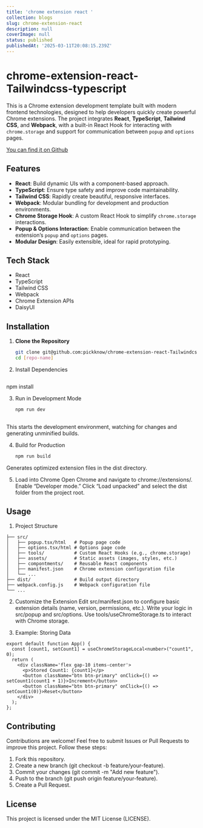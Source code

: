 ```yaml
---
title: 'chrome extension react '
collection: blogs
slug: chrome-extension-react
description: null
coverImage: null
status: published
publishedAt: '2025-03-11T20:08:15.239Z'
---
```

# chrome-extension-react-Tailwindcss-typescript

This is a Chrome extension development template built with modern frontend technologies, designed to help developers quickly create powerful Chrome extensions. The project integrates **React**, **TypeScript**, **Tailwind CSS**, and **Webpack**, with a built-in React Hook for interacting with `chrome.storage` and support for communication between `popup` and `options` pages.

[You can find it on Github](https://github.com/pickknow/chrome-extension-react-Tailwindcss-typescript) 

## Features

- **React**: Build dynamic UIs with a component-based approach.
- **TypeScript**: Ensure type safety and improve code maintainability.
- **Tailwind CSS**: Rapidly create beautiful, responsive interfaces.
- **Webpack**: Modular bundling for development and production environments.
- **Chrome Storage Hook**: A custom React Hook to simplify `chrome.storage` interactions.
- **Popup & Options Interaction**: Enable communication between the extension’s `popup` and `options` pages.
- **Modular Design**: Easily extensible, ideal for rapid prototyping.

## Tech Stack

- React
- TypeScript
- Tailwind CSS
- Webpack
- Chrome Extension APIs
- DaisyUI

## Installation

1. **Clone the Repository**
   ```bash
   git clone git@github.com:pickknow/chrome-extension-react-Tailwindcss-typescript.git
   cd [repo-name]

2. Install Dependencies
   ```bash
npm install

3. Run in Development Mode
   ```bash
   npm run dev
  
This starts the development environment, watching for changes and generating unminified builds.


4. Build for Production
   ```bash
   npm run build

Generates optimized extension files in the dist directory.

5. Load into Chrome
Open Chrome and navigate to chrome://extensions/.
Enable “Developer mode.”
Click “Load unpacked” and select the dist folder from the project root.


## Usage
1. Project Structure
```
├── src/
│   ├── popup.tsx/html   # Popup page code
│   ├── options.tsx/html # Options page code
│   ├── tools/           # Custom React Hooks (e.g., chrome.storage)
│   ├── assets/          # Static assets (images, styles, etc.)
│   ├── compontments/    # Reusable React components
│   ├── manifest.json    # Chrome extension configuration file
│   └── ...
├── dist/                # Build output directory
├── webpack.config.js    # Webpack configuration file
└── ...
```

2. Customize the Extension 
 Edit src/manifest.json to configure basic extension details (name, version, permissions, etc.).
Write your logic in src/popup and src/options.
Use tools/useChromeStorage.ts to interact with Chrome storage.

3. Example: Storing Data
```
export default function App() {
  const [count1, setCount1] = useChromeStorageLocal<number>("count1", 0);
  return (
    <div className='flex gap-10 items-center'>
      <p>Stored Count1: {count1}</p>
      <button className="btn btn-primary" onClick={() => setCount1(count1 + 1)}>Increment</button>
      <button className="btn btn-primary" onClick={() => setCount1(0)}>Reset</button>
    </div>
  );
};
```

## Contributing

Contributions are welcome! Feel free to submit Issues or Pull Requests to improve this project. Follow these steps:
1. Fork this repository.
2. Create a new branch (git checkout -b feature/your-feature).
3. Commit your changes (git commit -m "Add new feature").
4. Push to the branch (git push origin feature/your-feature).
5. Create a Pull Request.

## License
This project is licensed under the MIT License (LICENSE).
